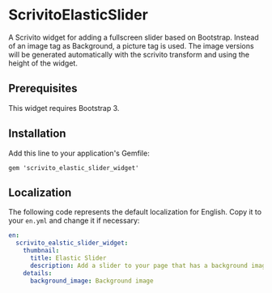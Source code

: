 # ScrivitoElasticSlider

A Scrivito widget for adding a fullscreen slider based on Bootstrap. Instead of an image tag as Background, a picture tag is used. The image versions will be generated automatically with the scrivito transform and using the height of the widget.

## Prerequisites

This widget requires Bootstrap 3.

## Installation

Add this line to your application's Gemfile:

    gem 'scrivito_elastic_slider_widget'

## Localization

The following code represents the default localization for English. Copy it to your `en.yml` and change it if necessary:

```yaml
en:
  scrivito_ealstic_slider_widget:
    thumbnail:
      title: Elastic Slider
      description: Add a slider to your page that has a background image on each panel
    details:
      background_image: Background image
```